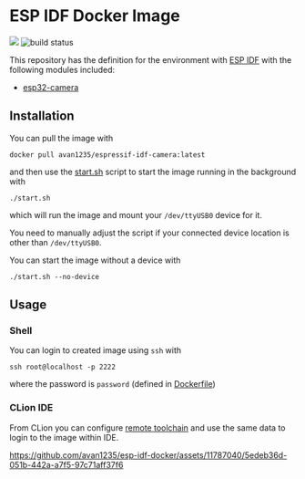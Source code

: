 # ESP IDF Docker Image

[<img src="https://img.shields.io/badge/dockerhub-download-blue.svg?logo=docker">](https://hub.docker.com/repository/docker/avan1235/espressif-idf-camera)
![build status](https://img.shields.io/github/actions/workflow/status/avan1235/esp-idf-docker/docker-image.yml?branch=master)

This repository has the definition for the environment with [ESP IDF](https://github.com/espressif/esp-idf)
with the following modules included:

- [esp32-camera](https://github.com/espressif/esp32-camera)

## Installation

You can pull the image with

```shell
docker pull avan1235/espressif-idf-camera:latest
```

and then use the [start.sh](./start.sh) script to start the image running in the background with

```shell
./start.sh
```

which will run the image and mount your `/dev/ttyUSB0` device for it.

You need to manually adjust the script if your connected device location is other than `/dev/ttyUSB0`.

You can start the image without a device with

```shell
./start.sh --no-device
```

## Usage

### Shell

You can login to created image using `ssh` with

```shell
ssh root@localhost -p 2222
```

where the password is `password` (defined in [Dockerfile](docker/Dockerfile))

### CLion IDE

From CLion you can configure [remote toolchain](https://www.jetbrains.com/help/clion/remote-projects-support.html)
and use the same data to login to the image within IDE.

https://github.com/avan1235/esp-idf-docker/assets/11787040/5edeb36d-051b-442a-a7f5-97c71aff37f6

